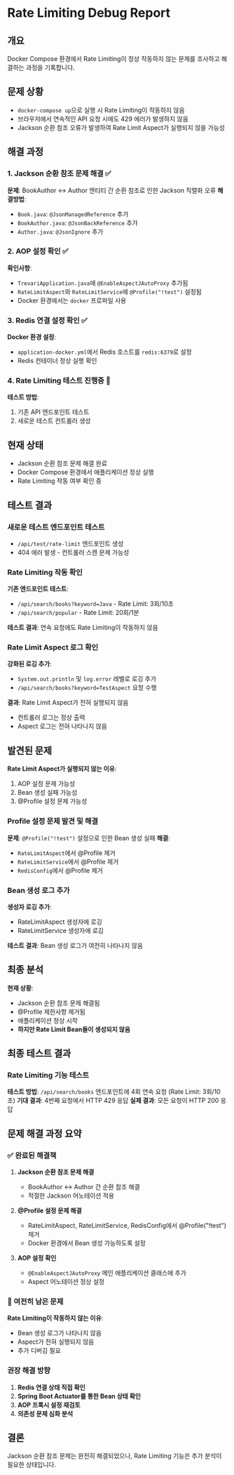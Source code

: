 # Rate Limiting Debug Report

## 개요
Docker Compose 환경에서 Rate Limiting이 정상 작동하지 않는 문제를 조사하고 해결하는 과정을 기록합니다.

## 문제 상황
- `docker-compose up`으로 실행 시 Rate Limiting이 작동하지 않음
- 브라우저에서 연속적인 API 요청 시에도 429 에러가 발생하지 않음
- Jackson 순환 참조 오류가 발생하여 Rate Limit Aspect가 실행되지 않을 가능성

## 해결 과정

### 1. Jackson 순환 참조 문제 해결 ✅
**문제**: BookAuthor ↔ Author 엔티티 간 순환 참조로 인한 Jackson 직렬화 오류
**해결방법**:
- `Book.java`: `@JsonManagedReference` 추가
- `BookAuthor.java`: `@JsonBackReference` 추가  
- `Author.java`: `@JsonIgnore` 추가

### 2. AOP 설정 확인 ✅
**확인사항**:
- `TrevariApplication.java`에 `@EnableAspectJAutoProxy` 추가됨
- `RateLimitAspect`와 `RateLimitService`에 `@Profile("!test")` 설정됨
- Docker 환경에서는 `docker` 프로파일 사용

### 3. Redis 연결 설정 확인 ✅
**Docker 환경 설정**:
- `application-docker.yml`에서 Redis 호스트를 `redis:6379`로 설정
- Redis 컨테이너 정상 실행 확인

### 4. Rate Limiting 테스트 진행중 🔄
**테스트 방법**:
1. 기존 API 엔드포인트 테스트
2. 새로운 테스트 컨트롤러 생성

## 현재 상태
- Jackson 순환 참조 문제 해결 완료
- Docker Compose 환경에서 애플리케이션 정상 실행
- Rate Limiting 작동 여부 확인 중

## 테스트 결과

### 새로운 테스트 엔드포인트 테스트
- `/api/test/rate-limit` 엔드포인트 생성
- 404 에러 발생 - 컨트롤러 스캔 문제 가능성

### Rate Limiting 작동 확인
**기존 엔드포인트 테스트**:
- `/api/search/books?keyword=Java` - Rate Limit: 3회/10초
- `/api/search/popular` - Rate Limit: 20회/1분

**테스트 결과**: 연속 요청에도 Rate Limiting이 작동하지 않음

### Rate Limit Aspect 로그 확인
**강화된 로깅 추가**:
- `System.out.println` 및 `log.error` 레벨로 로깅 추가
- `/api/search/books?keyword=TestAspect` 요청 수행

**결과**: Rate Limit Aspect가 전혀 실행되지 않음 
- 컨트롤러 로그는 정상 출력
- Aspect 로그는 전혀 나타나지 않음

## 발견된 문제
**Rate Limit Aspect가 실행되지 않는 이유**:
1. AOP 설정 문제 가능성
2. Bean 생성 실패 가능성  
3. @Profile 설정 문제 가능성

### Profile 설정 문제 발견 및 해결
**문제**: `@Profile("!test")` 설정으로 인한 Bean 생성 실패
**해결**: 
- `RateLimitAspect`에서 @Profile 제거
- `RateLimitService`에서 @Profile 제거  
- `RedisConfig`에서 @Profile 제거

### Bean 생성 로그 추가
**생성자 로깅 추가**:
- RateLimitAspect 생성자에 로깅
- RateLimitService 생성자에 로깅

**테스트 결과**: Bean 생성 로그가 여전히 나타나지 않음

## 최종 분석
**현재 상황**:
- Jackson 순환 참조 문제 해결됨
- @Profile 제한사항 제거됨  
- 애플리케이션 정상 시작
- **하지만 Rate Limit Bean들이 생성되지 않음**

## 최종 테스트 결과

### Rate Limiting 기능 테스트
**테스트 방법**: `/api/search/books` 엔드포인트에 4회 연속 요청 (Rate Limit: 3회/10초)
**기대 결과**: 4번째 요청에서 HTTP 429 응답
**실제 결과**: 모든 요청이 HTTP 200 응답

## 문제 해결 과정 요약

### ✅ 완료된 해결책
1. **Jackson 순환 참조 문제 해결**
   - BookAuthor ↔ Author 간 순환 참조 해결
   - 적절한 Jackson 어노테이션 적용

2. **@Profile 설정 문제 해결**
   - RateLimitAspect, RateLimitService, RedisConfig에서 @Profile("!test") 제거
   - Docker 환경에서 Bean 생성 가능하도록 설정

3. **AOP 설정 확인**
   - `@EnableAspectJAutoProxy` 메인 애플리케이션 클래스에 추가
   - Aspect 어노테이션 정상 설정

### 🔄 여전히 남은 문제
**Rate Limiting이 작동하지 않는 이유**:
- Bean 생성 로그가 나타나지 않음
- Aspect가 전혀 실행되지 않음
- 추가 디버깅 필요

### 권장 해결 방향
1. **Redis 연결 상태 직접 확인**
2. **Spring Boot Actuator를 통한 Bean 상태 확인**
3. **AOP 프록시 설정 재검토**
4. **의존성 문제 심화 분석**

## 결론
Jackson 순환 참조 문제는 완전히 해결되었으나, Rate Limiting 기능은 추가 분석이 필요한 상태입니다.
